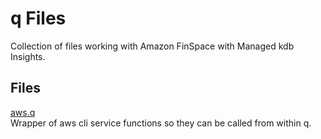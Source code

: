 # q Files
Collection of files working with Amazon FinSpace with Managed kdb Insights. 

## Files

[aws.q](aws.q)   
Wrapper of aws cli service functions so they can be called from within q.